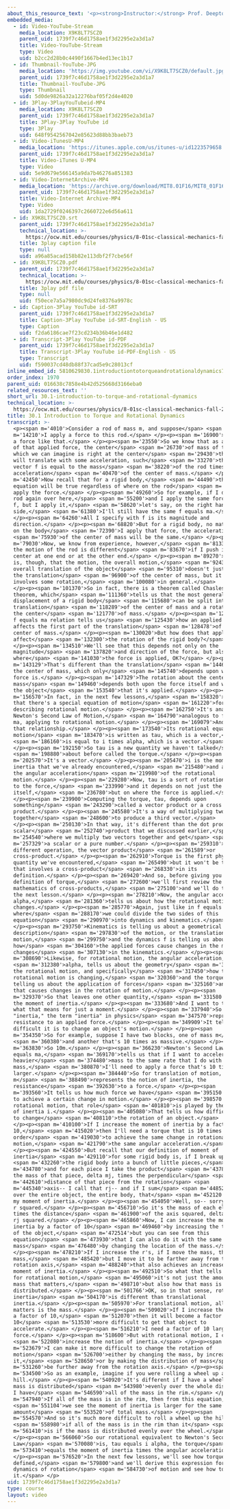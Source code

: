 ```yaml
---
about_this_resource_text: '<p><strong>Instructor:</strong> Prof. Deepto Chakrabarty</p>'
embedded_media:
  - id: Video-YouTube-Stream
    media_location: X9K8LT7SCZ0
    parent_uid: 1739f7c46d1758ae1f3d2295e2a3d1a7
    title: Video-YouTube-Stream
    type: Video
    uid: b2cc2d28b0c4490f1667b4ed13ec1b17
  - id: Thumbnail-YouTube-JPG
    media_location: 'https://img.youtube.com/vi/X9K8LT7SCZ0/default.jpg'
    parent_uid: 1739f7c46d1758ae1f3d2295e2a3d1a7
    title: Thumbnail-YouTube-JPG
    type: Thumbnail
    uid: 5d0de9826a32a12276baf05f2d4e4020
  - id: 3Play-3PlayYouTubeid-MP4
    media_location: X9K8LT7SCZ0
    parent_uid: 1739f7c46d1758ae1f3d2295e2a3d1a7
    title: 3Play-3Play YouTube id
    type: 3Play
    uid: 648f9542567042e85623d88bb3baeb73
  - id: Video-iTunesU-MP4
    media_location: 'https://itunes.apple.com/us/itunes-u/id1223579658'
    parent_uid: 1739f7c46d1758ae1f3d2295e2a3d1a7
    title: Video-iTunes U-MP4
    type: Video
    uid: 5e9d679e566145a9da7b46276a851383
  - id: Video-InternetArchive-MP4
    media_location: 'https://archive.org/download/MIT8.01F16/MIT8_01F16_L30v01_360p.mp4'
    parent_uid: 1739f7c46d1758ae1f3d2295e2a3d1a7
    title: Video-Internet Archive-MP4
    type: Video
    uid: 1da2729f0246397c2660722e6d56a611
  - id: X9K8LT7SCZ0.srt
    parent_uid: 1739f7c46d1758ae1f3d2295e2a3d1a7
    technical_location: >-
      https://ocw.mit.edu/courses/physics/8-01sc-classical-mechanics-fall-2016/week-10-rotational-motion/30.1-introduction-to-torque-and-rotational-dynamics/30.1-introduction-to-torque-and-rotational-dynamics/X9K8LT7SCZ0.srt
    title: 3play caption file
    type: null
    uid: a96a85acad158b82e113dbf2f7cbe56f
  - id: X9K8LT7SCZ0.pdf
    parent_uid: 1739f7c46d1758ae1f3d2295e2a3d1a7
    technical_location: >-
      https://ocw.mit.edu/courses/physics/8-01sc-classical-mechanics-fall-2016/week-10-rotational-motion/30.1-introduction-to-torque-and-rotational-dynamics/30.1-introduction-to-torque-and-rotational-dynamics/X9K8LT7SCZ0.pdf
    title: 3play pdf file
    type: null
    uid: f50ece7a5a7980dc9d24fe8376a9978c
  - id: Caption-3Play YouTube id-SRT
    parent_uid: 1739f7c46d1758ae1f3d2295e2a3d1a7
    title: Caption-3Play YouTube id-SRT-English - US
    type: Caption
    uid: f2da6186cae7f23cd234b36b46e1d482
  - id: Transcript-3Play YouTube id-PDF
    parent_uid: 1739f7c46d1758ae1f3d2295e2a3d1a7
    title: Transcript-3Play YouTube id-PDF-English - US
    type: Transcript
    uid: f590037cd48db88f37cad5e9c28013cf
inline_embed_id: 5810629830.1introductiontotorqueandrotationaldynamics79048834
order_index: 1970
parent_uid: 016638c7858e4b42d525668d3166eba0
related_resources_text: ''
short_url: 30.1-introduction-to-torque-and-rotational-dynamics
technical_location: >-
  https://ocw.mit.edu/courses/physics/8-01sc-classical-mechanics-fall-2016/week-10-rotational-motion/30.1-introduction-to-torque-and-rotational-dynamics/30.1-introduction-to-torque-and-rotational-dynamics
title: 30.1 Introduction to Torque and Rotational Dynamics
transcript: >-
  <p><span m='4010'>Consider a rod of mass m, and suppose</span> <span
  m='14210'>I apply a force to this rod.</span> </p><p><span m='16900'>Let's say
  a force like that.</span> </p><p><span m='23550'>So we know that as a result
  of that applied force, the center</span> <span m='26730'>of mass of the rod,
  which we can imagine is right at the center</span> <span m='29430'>the rod,
  will translate with some acceleration, such</span> <span m='33270'>that the
  vector f is equal to the mass</span> <span m='38220'>of the rod times the
  acceleration</span> <span m='40470'>of the center of mass.</span> </p><p><span
  m='42450'>Now recall that for a rigid body,</span> <span m='44490'>this
  equation will be true regardless of where on the rod</span> <span m='47880'>I
  apply the force.</span> </p><p><span m='49260'>So for example, if I draw the
  rod again over here,</span> <span m='55200'>and I apply the same force, vector
  f, but I apply it,</span> <span m='58620'>let's say, on the right hand
  side,</span> <span m='61380'>I'll still have the same f equals ma.</span>
  </p><p><span m='64260'>All I specify with f is its magnitude and
  direction.</span> </p><p><span m='68820'>But for a rigid body, no matter where
  on the body</span> <span m='72390'>I apply that force, the acceleration</span>
  <span m='75930'>of the center of mass will be the same.</span> </p><p><span
  m='79030'>Now, we know from experience, however,</span> <span m='81330'>that
  the motion of the rod is different</span> <span m='83670'>if I push it at the
  center at one end or at the other end.</span> </p><p><span m='89270'>The point
  is, though, that the motion, the overall motion,</span> <span m='92430'>the
  overall translation of the object</span> <span m='95310'>doesn't just involve
  the translation</span> <span m='96900'>of the center of mass, but it also
  involves some rotation,</span> <span m='100080'>in general.</span>
  </p><p><span m='101370'>So in fact, there is a theorem called Chasles'
  theorem, which</span> <span m='111360'>tells us that the most general
  displacement of a rigid body</span> <span m='115680'>can be split into the
  translation</span> <span m='118289'>of the center of mass and a rotation about
  the center</span> <span m='121770'>of mass.</span> </p><p><span m='122610'>Our
  f equals ma relation tells us</span> <span m='125430'>how an applied force
  affects the first part of the translation</span> <span m='128478'>of the
  center of mass.</span> </p><p><span m='130020'>But how does that applied force
  affect</span> <span m='132300'>the rotation of the rigid body?</span>
  </p><p><span m='134510'>We'll see that this depends not only on the
  magnitude</span> <span m='137820'>and direction of the force, but also on
  where</span> <span m='141030'>the force is applied, OK?</span> </p><p><span
  m='143129'>That's different than the translation</span> <span m='144670'>of
  the center of mass, which only</span> <span m='145740'>depends upon what the
  force is.</span> </p><p><span m='147329'>The rotation about the center of
  mass</span> <span m='149460'>depends both upon the force itself and where on
  the object</span> <span m='153540'>that it's applied.</span> </p><p><span
  m='156570'>In fact, in the next few lessons,</span> <span m='158320'>we'll see
  that there's a special equation of motion</span> <span m='161220'>for
  describing rotational motion.</span> </p><p><span m='162750'>It's analogous to
  Newton's Second Law of Motion,</span> <span m='164790'>analogous to f equals
  ma, applying to rotational motion.</span> </p><p><span m='169079'>And we write
  that relationship.</span> </p><p><span m='173540'>Its rotational equation of
  motion</span> <span m='183470'>is written as tau, which is a vector,</span>
  <span m='186160'>is equal to i times alpha, which is a vector.</span>
  </p><p><span m='192150'>So tau is a new quantity we haven't talked</span>
  <span m='198880'>about before called the torque.</span> </p><p><span
  m='202570'>It's a vector.</span> </p><p><span m='205470'>i is the moment of
  inertia that we've already encountered,</span> <span m='215480'>and alpha is
  the angular acceleration</span> <span m='219980'>of the rotational
  motion.</span> </p><p><span m='229280'>Now, tau is a sort of rotational analog
  to the force,</span> <span m='233990'>and it depends on not just the force
  itself,</span> <span m='236780'>but on where the force is applied.</span>
  </p><p><span m='239900'>Computing the torque, tau, depends upon
  something</span> <span m='243290'>called a vector product or a cross
  product.</span> </p><p><span m='245580'>It's a way of multiplying two vectors
  together</span> <span m='248600'>to produce a third vector.</span>
  </p><p><span m='250130'>In that way, it's different than the dot product or
  scalar</span> <span m='252740'>product that we discussed earlier,</span> <span
  m='254540'>where we multiply two vectors together and get</span> <span
  m='257329'>a scalar or a pure number.</span> </p><p><span m='259310'>This is a
  different operation, the vector product</span> <span m='261589'>or
  cross-product.</span> </p><p><span m='262910'>Torque is the first physical
  quantity we've encountered,</span> <span m='265490'>but it won't be the last,
  that involves a cross-product</span> <span m='268330'>in its
  definition.</span> </p><p><span m='269420'>And so, before giving you a formal
  definition of torque,</span> <span m='272600'>we'll first review the
  mathematics of cross-products,</span> <span m='275100'>and we'll do that in
  the next lesson.</span> </p><p><span m='278210'>Now, the angular acceleration,
  alpha,</span> <span m='281360'>tells us about how the rotational motion
  changes.</span> </p><p><span m='285770'>Again, just like in f equals ma,
  where</span> <span m='288170'>we could divide the two sides of this
  equation</span> <span m='290970'>into dynamics and kinematics.</span>
  </p><p><span m='293750'>Kinematics is telling us about a geometrical
  description</span> <span m='297830'>of the motion, or the translation of
  motion,</span> <span m='299750'>and the dynamics f is telling us about
  how</span> <span m='304160'>the applied forces cause changes in the motion,
  changes</span> <span m='307130'>in the kinematics.</span> </p><p><span
  m='308690'>Likewise, for rotational motion, the angular acceleration,</span>
  <span m='312380'>alpha, tells us about the geometry</span> <span m='315560'>of
  the rotational motion, and specifically</span> <span m='317450'>how the
  rotational motion is changing,</span> <span m='320360'>and the torque is
  telling us about the application of forces</span> <span m='325160'>and how
  that causes changes in the rotation of motion.</span> </p><p><span
  m='329370'>So that leaves one other quantity,</span> <span m='331580'>which is
  the moment of inertia.</span> </p><p><span m='333680'>And I want to talk about
  what that means for just a moment.</span> </p><p><span m='337940'>So the term
  "inertia," the term "inertia" in physics</span> <span m='347570'>represents a
  resistance to an applied force.</span> </p><p><span m='349909'>It tells us how
  difficult it is to change an object's motion.</span> </p><p><span
  m='354350'>So for example, suppose I have two blocks, one of mass m</span>
  <span m='360380'>and another that's 10 times as massive.</span> </p><p><span
  m='363830'>So 10m.</span> </p><p><span m='366230'>Newton's Second Law, f
  equals ma,</span> <span m='369170'>tells us that if I want to accelerate the
  heavier</span> <span m='374480'>mass to the same rate that I do with a smaller
  mass,</span> <span m='380870'>I'll need to apply a force that's 10 times
  larger.</span> </p><p><span m='384440'>So for translation of motion, the mass
  m</span> <span m='388490'>represents the notion of inertia, the
  resistance</span> <span m='392630'>to a force.</span> </p><p><span
  m='393560'>It tells us how much force we have</span> <span m='395150'>to apply
  to achieve a certain change in motion.</span> </p><p><span m='398570'>Now, for
  rotational motion, that role</span> <span m='401810'>is played by the moment
  of inertia i.</span> </p><p><span m='405080'>That tells us how difficult it is
  to change</span> <span m='408110'>the rotation of an object.</span>
  </p><p><span m='410100'>If I increase the moment of inertia by a factor of
  10,</span> <span m='415020'>then I'll need a torque that is 10 times larger in
  order</span> <span m='419030'>to achieve the same change in rotational
  motion,</span> <span m='421790'>the same angular acceleration.</span>
  </p><p><span m='424550'>But recall that our definition of moment of
  inertia</span> <span m='429110'>for some rigid body is, if I break up</span>
  <span m='432260'>the rigid body into a bunch of little pieces,</span> <span
  m='434780'>and for each piece I take the product</span> <span m='437840'>of
  the mass of that piece, delta mj, times the perpendicular</span> <span
  m='442610'>distance of that piece from the rotation</span> <span
  m='445340'>axis-- I call that rj-- and if I sum</span> <span m='448520'>that
  over the entire object, the entire body, that</span> <span m='452120'>gives me
  my moment of inertia.</span> </p><p><span m='454050'>Well, so-- sorry, this is
  r squared.</span> </p><p><span m='456710'>So it's the mass of each element
  times the distance</span> <span m='461900'>of the axis squared, delta mj times
  rj squared.</span> </p><p><span m='465860'>Now, I can increase the moment of
  inertia by a factor of 10</span> <span m='469460'>by increasing the total mass
  of the object,</span> <span m='472514'>but you can see from this
  equation</span> <span m='473930'>that I can also do it with the same
  mass</span> <span m='476480'>by changing the location of the mass.</span>
  </p><p><span m='478210'>If I increase the r's, if I move the mass, the same
  mass,</span> <span m='485420'>but I move it to be farther away from the
  rotation axis,</span> <span m='488240'>that also achieves an increase in the
  moment of inertia.</span> </p><p><span m='492510'>So what that tells is that
  for rotational motion,</span> <span m='495060'>it's not just the amount of
  mass that matters,</span> <span m='498710'>but also how that mass is
  distributed.</span> </p><p><span m='501766'>OK, so in that sense, rotational
  inertia</span> <span m='504170'>is different than translational
  inertia.</span> </p><p><span m='505970'>For translational motion, all that
  matters is the mass.</span> </p><p><span m='509020'>If I increase the mass by
  a factor of 10,</span> <span m='512070'>then it will become a factor of
  10</span> <span m='513530'>more difficult to get that object to
  accelerate.</span> </p><p><span m='516210'>I need a factor of 10 larger
  force.</span> </p><p><span m='518600'>But with rotational motion, I can</span>
  <span m='522080'>increase the notion of inertia.</span> </p><p><span
  m='523679'>I can make it more difficult to change the rotation of
  motion</span> <span m='526700'>either by changing the mass, by increasing
  it,</span> <span m='528650'>or by making the distribution of mass</span> <span
  m='531260'>be further away from the rotation axis.</span> </p><p><span
  m='534500'>So as an example, imagine if you were rolling a wheel up a
  hill.</span> </p><p><span m='540920'>It's different if I have a wheel whose
  mass is distributed</span> <span m='543980'>evenly over the whole disk, or if
  I have</span> <span m='546590'>all of the mass in the rim.</span> </p><p><span
  m='547940'>If all of the mass is in the rim, then from this equation,</span>
  <span m='551104'>we see the moment of inertia is larger for the same
  amount</span> <span m='553520'>of total mass.</span> </p><p><span
  m='554570'>And so it's much more difficult to roll a wheel up the hill</span>
  <span m='558980'>if all of the mass is in the rim than it</span> <span
  m='561410'>is if the mass is distributed evenly over the wheel.</span>
  </p><p><span m='566060'>So our rotational equivalent to Newton's Second
  Law</span> <span m='570080'>is, tau equals i alpha, the torque</span> <span
  m='573410'>equals the moment of inertia times the angular acceleration.</span>
  </p><p><span m='576520'>In the next few lessons, we'll see how torque is
  defined,</span> <span m='579800'>and we'll derive this expression for the
  dynamics of rotation</span> <span m='584730'>of motion and see how to apply
  it.</span> </p>
uid: 1739f7c46d1758ae1f3d2295e2a3d1a7
type: course
layout: video
---
```

